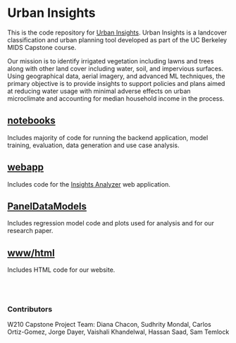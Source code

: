 # Urban Insights

This is the code repository for [Urban Insights](https://www.urbaninsights.ai/). Urban Insights is a landcover classification and urban planning tool developed as part of the UC Berkeley MIDS Capstone course.

Our mission is to identify irrigated vegetation including lawns and trees along with other land cover including water, soil, and impervious surfaces. Using geographical data, aerial imagery, and advanced ML techniques, the primary objective is to provide insights to support policies and plans aimed at reducing water usage with minimal adverse effects on urban microclimate and accounting for median household income in the process.

## [notebooks](./notebooks)
Includes majority of code for running the backend application, model training, evaluation, data generation and use case analysis.

## [webapp](./webapp)
Includes code for the [Insights Analyzer](https://carlos-ortiz.shinyapps.io/webapp/) web application.

## [PanelDataModels](./PanelDataModels)
Includes regression model code and plots used for analysis and for our research paper.

## [www/html](./www/html)
Includes HTML code for our website.

<br>
<br>

### Contributors

W210 Capstone Project Team: Diana Chacon, Sudhrity Mondal, Carlos Ortiz-Gomez, Jorge Dayer, Vaishali Khandelwal, Hassan Saad, Sam Temlock
